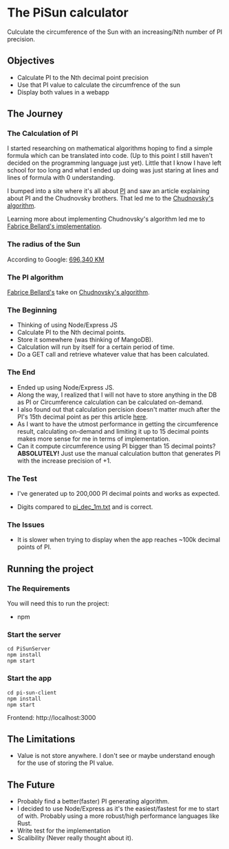 # The PiSun calculator

Culculate the circumference of the Sun with an increasing/Nth number of PI precision.

## Objectives

* Calculate PI to the Nth decimal point precision
* Use that PI value to calculate the circumfrence of the sun
* Display both values in a webapp

## The Journey

### The Calculation of PI

I started researching on mathematical algorithms hoping to find a simple formula which can be translated into code. (Up to this point I still haven't decided on the programming language just yet). Little that I know I have left school for too long and what I ended up doing was just staring at lines and lines of formula with 0 understanding.

I bumped into a site where it's all about [PI](https://www.piday.org/learn-about-pi/) and saw an article explaining about PI and the Chudnovsky brothers. That led me to the [Chudnovsky's algorithm](https://en.wikipedia.org/wiki/Chudnovsky_algorithm).

Learning more about implementing Chudnovsky's algorithm led me to [Fabrice Bellard's implementation](https://bellard.org/quickjs/pi.html). 

### The radius of the Sun

According to Google: [696,340 KM](https://www.google.com/search?q=sun+radius&oq=sun+radius&aqs=chrome..69i57j0l7.1465j1j7&sourceid=chrome&ie=UTF-8)

### The PI algorithm

[Fabrice Bellard's](https://bellard.org/quickjs/pi.html) take on [Chudnovsky's algorithm](https://en.wikipedia.org/wiki/Chudnovsky_algorithm).

### The Beginning

* Thinking of using Node/Express JS
* Calculate PI to the Nth decimal points.
* Store it somewhere (was thinking of MangoDB).
* Calculation will run by itself for a certain period of time.
* Do a GET call and retrieve whatever value that has been calculated.

### The End

* Ended up using Node/Express JS.
* Along the way, I realized that I will not have to store anything in the DB as PI or Circumference calculation can be calculated on-demand.
* I also found out that calculation percision doesn't matter much after the PI's 15th decimal point as per this article [here](https://www.jpl.nasa.gov/edu/news/2016/3/16/how-many-decimals-of-pi-do-we-really-need/).
* As I want to have the utmost performance in getting the circumference result, calculating on-demand and limiting it up to 15 decimal points makes more sense for me in terms of implementation.
* Can it compute circumference using PI bigger than 15 decimal points? **ABSOLUTELY!** Just use the manual calculation button that generates PI with the increase precision of +1.

### The Test

* I've generated up to 200,000 PI decimal points and works as expected. 

* Digits compared to [pi_dec_1m.txt](https://pi2e.ch/blog/2017/03/10/pi-digits-download/) and is correct.

### The Issues

* It is slower when trying to display when the app reaches ~100k decimal points of PI.

## Running the project

### The Requirements

You will need this to run the project:
* npm

### Start the server

```
cd PiSunServer
npm install
npm start
```

### Start the app

```
cd pi-sun-client
npm install
npm start
```

Frontend: http://localhost:3000

## The Limitations

* Value is not store anywhere. I don't see or maybe understand enough for the use of storing the PI value.

## The Future

* Probably find a better(faster) PI generating algorithm.
* I decided to use Node/Express as it's the easiest/fastest for me to start of with. Probably using a more robust/high performance languages like Rust.
* Write test for the implementation
* Scalibility (Never really thought about it).
